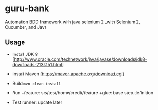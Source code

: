 # guru-bank
Automation BDD framework with java selenium 2
_with Selenium 2, Cucumber, and Java


## Usage
- Install JDK 8 [http://www.oracle.com/technetwork/java/javase/downloads/jdk8-downloads-2133151.html]
- Install Maven [https://maven.apache.org/download.cgi]
- Build
    `mvn clean install`
- Run
+feature: srs/test/home/credit/feature
+glue: base step.definition

- Test runner:
update later
